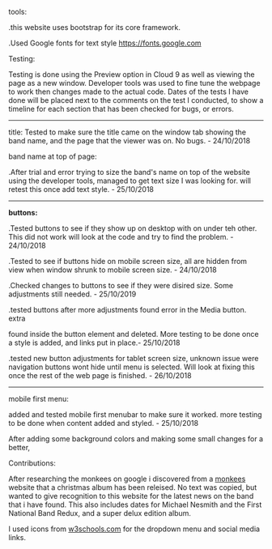 tools:

.this website uses bootstrap for its core framework.

.Used Google fonts for text style https://fonts.google.com

Testing:

Testing is done using the Preview option in Cloud 9 as well as viewing the page 
as a new window. Developer tools was used to fine tune the webpage to work then
changes made to the actual code. Dates of the tests I have done will be placed
next to the comments on the test I conducted, to show a timeline for each section
that has been checked for bugs, or errors.

--------------------------------------------------------------------------------

title:
Tested to make sure the title came on the window tab showing the band name, and
the page that the viewer was on. No bugs. - 24/10/2018

band name at top of page:

.After trial and error trying to size the band's name on top of the website
 using the developer tools, managed to get text size I was looking for. will 
 retest this once add text style. - 25/10/2018

--------------------------------------------------------------------------------

<strong>buttons:</strong>

.Tested buttons to see if they show up on desktop with on under teh other. This 
 did not work will look at the code and try to find the problem. - 24/10/2018

.Tested to see if buttons hide on mobile screen size, all are hidden from view 
 when window shrunk to mobile screen size. - 24/10/2018 

.Checked changes to buttons to see if they were disired size. Some adjustments
 still needed. - 25/10/2019
 
.tested buttons after more adjustments found error in the Media button. extra 
 </p> found inside the button element and deleted. More testing to be done once
 a style is added, and links put in place.- 25/10/2018
 
.tested new button adjustments for tablet screen size, unknown issue were 
 navigation buttons wont hide until menu is selected. Will look at fixing this 
 once the rest of the web page is finished. - 26/10/2018
 
 -------------------------------------------------------------------------------
 
 mobile first menu:
 
 added and tested mobile first menubar to make sure it worked. more testing to 
 be done when content added and styled. - 25/10/2018
 
 
After adding some background colors and making some small changes for a better,

 
 Contributions:
 
After researching the monkees on google i discovered from a <a href="https://www
.monkees.com/news?page=1">monkees</a> website that a christmas album has been releised.
No text was copied, but wanted to give recognition to this website for the
latest news on the band that i have found. This also includes dates for Michael
Nesmith and the First National Band Redux, and a super delux edition album.

I used icons from <a href="https://www.w3schools.com">w3schools.com</a> for the 
dropdown menu and social media links.